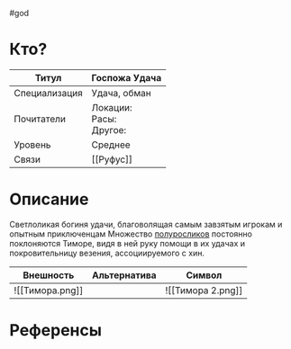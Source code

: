 #god 
# Кто? 
| Титул         | Госпожа Удача                  |
| ------------- | ------------------------------ |
| Специализация | Удача, обман                   |
| Почитатели    | Локации: <br>Расы: <br>Другое: |
| Уровень       | Среднее                        |
| Связи         | [[Руфус]]                      |
# Описание
Светлоликая богиня удачи, благоволящая самым завзятым игрокам и опытным приключенцам
Множество [полуросликов](http://dm-stuff.ru/race-catalog/halfling) постоянно поклоняются Тиморе, видя в ней руку помощи в их удачах и покровительницу везения, ассоциируемого с хин.

| Внешность       | Альтернатива | Символ                               |
| --------------- | ------------ | ------------------------------------ |
| ![[Тимора.png]] |              | ![[Тимора 2.png]] |


# Референсы